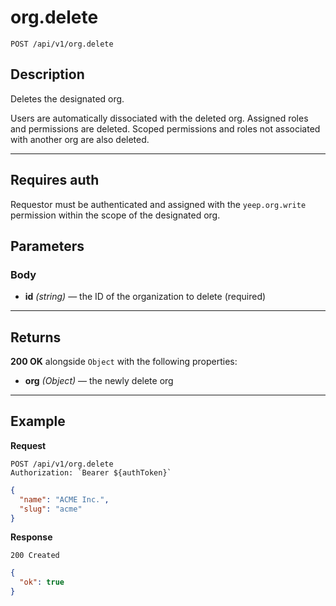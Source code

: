 # org.delete

`POST /api/v1/org.delete`

## Description

Deletes the designated org.

Users are automatically dissociated with the deleted org. Assigned roles and permissions are deleted. Scoped permissions and roles not associated with another org are also deleted.

***

## Requires auth

Requestor must be authenticated and assigned with the `yeep.org.write` permission within the scope of the designated org.

## Parameters

### Body

- **id** _(string)_ — the ID of the organization to delete (required)

***

## Returns

**200 OK** alongside `Object` with the following properties:

- **org** _(Object)_ — the newly delete org

***

## Example

**Request**

```
POST /api/v1/org.delete
Authorization: `Bearer ${authToken}`
```

``` json
{
  "name": "ACME Inc.",
  "slug": "acme"
}
```

**Response**

`200 Created`

``` json
{
  "ok": true
}
```
